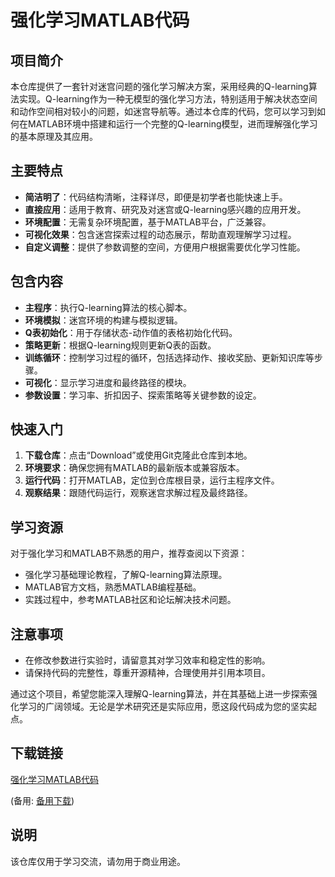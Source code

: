 # 强化学习MATLAB代码

## 项目简介

本仓库提供了一套针对迷宫问题的强化学习解决方案，采用经典的Q-learning算法实现。Q-learning作为一种无模型的强化学习方法，特别适用于解决状态空间和动作空间相对较小的问题，如迷宫导航等。通过本仓库的代码，您可以学习到如何在MATLAB环境中搭建和运行一个完整的Q-learning模型，进而理解强化学习的基本原理及其应用。

## 主要特点

- **简洁明了**：代码结构清晰，注释详尽，即便是初学者也能快速上手。
- **直接应用**：适用于教育、研究及对迷宫或Q-learning感兴趣的应用开发。
- **环境配置**：无需复杂环境配置，基于MATLAB平台，广泛兼容。
- **可视化效果**：包含迷宫探索过程的动态展示，帮助直观理解学习过程。
- **自定义调整**：提供了参数调整的空间，方便用户根据需要优化学习性能。

## 包含内容

- **主程序**：执行Q-learning算法的核心脚本。
- **环境模拟**：迷宫环境的构建与模拟逻辑。
- **Q表初始化**：用于存储状态-动作值的表格初始化代码。
- **策略更新**：根据Q-learning规则更新Q表的函数。
- **训练循环**：控制学习过程的循环，包括选择动作、接收奖励、更新知识库等步骤。
- **可视化**：显示学习进度和最终路径的模块。
- **参数设置**：学习率、折扣因子、探索策略等关键参数的设定。

## 快速入门

1. **下载仓库**：点击“Download”或使用Git克隆此仓库到本地。
2. **环境要求**：确保您拥有MATLAB的最新版本或兼容版本。
3. **运行代码**：打开MATLAB，定位到仓库根目录，运行主程序文件。
4. **观察结果**：跟随代码运行，观察迷宫求解过程及最终路径。

## 学习资源

对于强化学习和MATLAB不熟悉的用户，推荐查阅以下资源：
- 强化学习基础理论教程，了解Q-learning算法原理。
- MATLAB官方文档，熟悉MATLAB编程基础。
- 实践过程中，参考MATLAB社区和论坛解决技术问题。

## 注意事项

- 在修改参数进行实验时，请留意其对学习效率和稳定性的影响。
- 请保持代码的完整性，尊重开源精神，合理使用并引用本项目。

通过这个项目，希望您能深入理解Q-learning算法，并在其基础上进一步探索强化学习的广阔领域。无论是学术研究还是实际应用，愿这段代码成为您的坚实起点。

## 下载链接
[强化学习MATLAB代码](https://pan.quark.cn/s/f16b0f1e08a4) 

(备用: [备用下载](https://pan.baidu.com/s/12HoTKud7qvHqcOOZs7YmFg?pwd=1234))

## 说明

该仓库仅用于学习交流，请勿用于商业用途。
